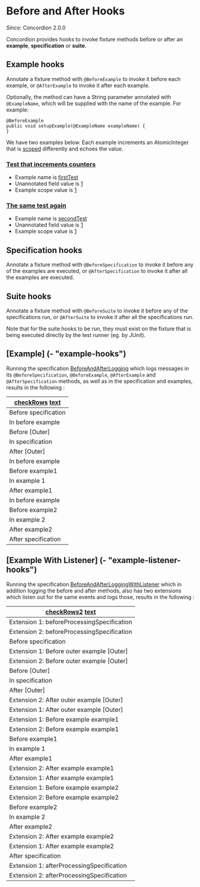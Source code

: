 # Before and After Hooks
_Since_: Concordion 2.0.0

Concordion provides hooks to invoke fixture methods before or after an __example__, __specification__ or __suite__.

## Example hooks 

Annotate a fixture method with `@BeforeExample` to invoke it before each example, or `@AfterExample` to invoke it after each example.

Optionally, the method can have a String parameter annotated with `@ExampleName`, which will be supplied with the name of the example. For example: 

    @BeforeExample
    public void setupExample(@ExampleName exampleName) {
    }   

We have two examples below. Each example increments an AtomicInteger that is [scoped](ConcordionScoped.md "c:run") differently and echoes the value.

### [Test that increments counters](- "firstTest")

* Example name is [firstTest](- "?=getExampleName()")
* Unannotated field value is [1](- "?=getFieldCounter()")
* Example scope value is [1](- "?=getExampleScopedCounter()")

### [The same test again](- "secondTest")

* Example name is [secondTest](- "?=getExampleName()")
* Unannotated field value is [1](- "?=getFieldCounter()")
* Example scope value is [1](- "?=getExampleScopedCounter()")

## Specification hooks 

Annotate a fixture method with `@BeforeSpecification` to invoke it before any of the examples are executed, or `@AfterSpecification` to invoke it after all the examples are executed.

## Suite hooks 

Annotate a fixture method with `@BeforeSuite` to invoke it before any of the specifications run, or `@AfterSuite` to invoke it after all the specifications run.

Note that for the suite hooks to be run, they must exist on the fixture that is being executed directly by the test runner (eg. by JUnit).

## [Example] (- "example-hooks")

Running the specification [BeforeAndAfterLogging](BeforeAndAfterLogging.md "c:run") which logs messages in its `@BeforeSpecification`, `@BeforeExample`, `@AfterExample` and `@AfterSpecification` methods, as well as in the specification and examples, results in the following : 

|[checkRows][] [text][]|
|----------------------|
|Before specification  |
|In before example     |
|Before [Outer]        |
|In specification      |
|After [Outer]         |
|In before example     |
|Before example1       |
|In example 1          |
|After example1        |
|In before example     |
|Before example2       |
|In example 2          |
|After example2        |
|After specification   |
 

[checkRows]: - "c:verifyRows=#line : getLog()"
[text]:      - "?=#line"


## [Example With Listener] (- "example-listener-hooks")

Running the specification [BeforeAndAfterLoggingWithListener](BeforeAndAfterLoggingWithListener.md "c:run") which in addition logging the before and after methods, also has two extensions which listen out for the same events and logs those, results in the following : 

|[checkRows2][] [text][]|
|----------------------|
|Extension 1: beforeProcessingSpecification |
|Extension 2: beforeProcessingSpecification |
|Before specification  |
|Extension 1: Before outer example [Outer]  |
|Extension 2: Before outer example [Outer]  |
|Before [Outer]        |
|In specification      |
|After [Outer]         |
|Extension 2: After outer example [Outer]  |
|Extension 1: After outer example [Outer]  |
|Extension 1: Before example example1 |
|Extension 2: Before example example1 |
|Before example1       |
|In example 1          |
|After example1        |
|Extension 2: After example example1 |
|Extension 1: After example example1 |
|Extension 1: Before example example2 |
|Extension 2: Before example example2 |
|Before example2       |
|In example 2          |
|After example2        |
|Extension 2: After example example2 |
|Extension 1: After example example2 |
|After specification   |
|Extension 1: afterProcessingSpecification |
|Extension 2: afterProcessingSpecification |
 

[checkRows2]: - "c:verifyRows=#line : getListenerLog()"
[text]:      - "?=#line"
